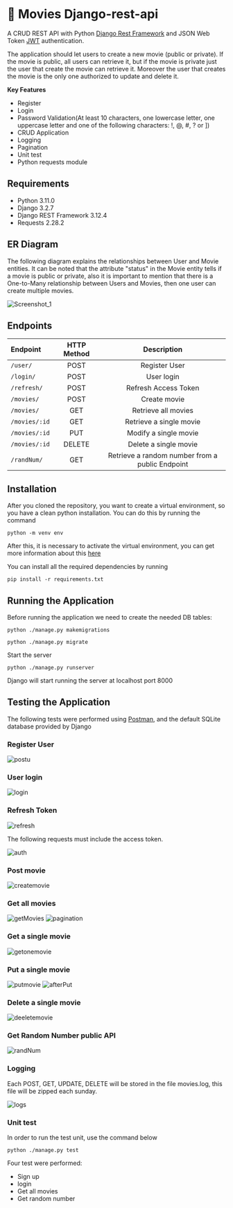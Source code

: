 # :movie_camera: Movies Django-rest-api 
A CRUD REST API with Python [Django Rest Framework](https://www.django-rest-framework.org) and JSON Web Token [JWT](https://django-rest-framework-simplejwt.readthedocs.io/en/latest/index.html) authentication.

The application should let users to create a new movie (public or private). If the movie is public, all users can retrieve it, but if the movie is private just the user that create the movie can retrieve it. Moreover the user that creates the movie is the only one authorized to update and delete it.

**Key Features**
* Register
* Login
* Password Validation(At least 10 characters, one lowercase letter, one uppercase letter and one of the following characters: !, @, #, ? or ])
* CRUD Application
* Logging
* Pagination
* Unit test
* Python requests module

## Requirements

* Python 3.11.0
* Django 3.2.7
* Django REST Framework 3.12.4
* Requests 2.28.2

## ER Diagram

The following diagram explains the relationships between User and Movie entities. It can be noted that the attribute "status" in the Movie entity tells if a movie is public or private, also it is important to mention that there is a One-to-Many relationship between Users and Movies, then one user can create multiple movies.

![Screenshot_1](https://user-images.githubusercontent.com/65980778/214958240-add500a5-8d6d-4932-8069-802e3e21992d.png)

## Endpoints

Endpoint | HTTP Method | Description
| :--- | :---: | :---:
`/user/`  | POST | Register User
`/login/`  | POST | User login
`/refresh/` | POST | Refresh Access Token
`/movies/`  | POST | Create movie
`/movies/`  | GET | Retrieve all movies
`/movies/:id`  | GET | Retrieve a single movie
`/movies/:id`  | PUT | Modify a single movie
`/movies/:id`  | DELETE | Delete a single movie
`/randNum/`  | GET | Retrieve a random number from a public Endpoint

## Installation

After you cloned the repository, you want to create a virtual environment, so you have a clean python installation. You can do this by running the command

```
python -m venv env
```

After this, it is necessary to activate the virtual environment, you can get more information about this [here](https://docs.python.org/3/tutorial/venv.html)

You can install all the required dependencies by running

```
pip install -r requirements.txt
```

## Running the Application

Before running the application we need to create the needed DB tables:
```
python ./manage.py makemigrations
```
```
python ./manage.py migrate
```
Start the server
```
python ./manage.py runserver
```
Django will start running the server at localhost port 8000

## Testing the Application

The following tests were performed using [Postman](https://www.postman.com/downloads/), and the default SQLite database provided by Django

### Register User

![postu](https://user-images.githubusercontent.com/65980778/215204500-72c973d1-84cf-4104-a5d9-f95083bdcbfa.png)

### User login

![login](https://user-images.githubusercontent.com/65980778/215204497-eae81bc8-b79e-4fbc-977d-c00c8a195e44.png)

### Refresh Token

![refresh](https://user-images.githubusercontent.com/65980778/215204495-ec3d67ab-6243-4391-8fda-14d00ab11fe8.png)

The following requests must include the access token.

![auth](https://user-images.githubusercontent.com/65980778/215206817-a47e8fd2-8dcd-425e-8c46-af99bd6af51e.png)

### Post movie

![createmovie](https://user-images.githubusercontent.com/65980778/215204492-1e485933-6384-408b-ae71-548495ecabe9.png)

### Get all movies

![getMovies](https://user-images.githubusercontent.com/65980778/215204489-394df3f9-6737-4d8c-999d-cda0279a324b.png)
![pagination](https://user-images.githubusercontent.com/65980778/215204487-8e0ca40d-9ddc-40b4-8cee-b3352d1982be.png)

### Get a single movie

![getonemovie](https://user-images.githubusercontent.com/65980778/215204485-14e469f2-0896-479e-95ba-127136336c49.png)

### Put a single movie

![putmovie](https://user-images.githubusercontent.com/65980778/215204483-f3050441-d69a-4f54-92ff-ba955f853434.png)
![afterPut](https://user-images.githubusercontent.com/65980778/215204480-244558e0-7ad8-47ed-9863-79334714efd3.png)

### Delete a single movie

![deeletemovie](https://user-images.githubusercontent.com/65980778/215204477-3b5a2918-5030-4733-b21b-511b5a79d6a8.png)

### Get Random Number public API

![randNum](https://user-images.githubusercontent.com/65980778/215204473-90d2b124-176c-41f7-a9fa-58422455a14c.png)

### Logging

Each POST, GET, UPDATE, DELETE will be stored in the file movies.log, this file will be zipped each sunday.

![logs](https://user-images.githubusercontent.com/65980778/215204502-42110d38-140c-43f3-a87e-c50c5a2a685b.png)

### Unit test

In order to run the test unit, use the command below
```
python ./manage.py test
```
Four test were performed:
* Sign up
* login
* Get all movies
* Get random number





